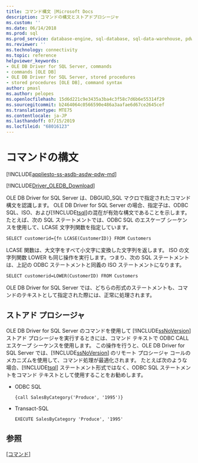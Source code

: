```yaml
---
title: コマンド構文 |Microsoft Docs
description: コマンドの構文とストアドプロシージャ
ms.custom: ''
ms.date: 06/14/2018
ms.prod: sql
ms.prod_service: database-engine, sql-database, sql-data-warehouse, pdw
ms.reviewer: ''
ms.technology: connectivity
ms.topic: reference
helpviewer_keywords:
- OLE DB Driver for SQL Server, commands
- commands [OLE DB]
- OLE DB Driver for SQL Server, stored procedures
- stored procedures [OLE DB], command syntax
author: pmasl
ms.author: pelopes
ms.openlocfilehash: 15d6d221c9e3435a3ba4c3f58c7d6b6e55314f29
ms.sourcegitcommit: b2464064c0566590e486a3aafae6d67ce2645cef
ms.translationtype: MTE75
ms.contentlocale: ja-JP
ms.lasthandoff: 07/15/2019
ms.locfileid: "68016123"
---
```

# <a name="command-syntax"></a>コマンドの構文
[!INCLUDE[appliesto-ss-asdb-asdw-pdw-md](../../../includes/appliesto-ss-asdb-asdw-pdw-md.md)]

[!INCLUDE[Driver_OLEDB_Download](../../../includes/driver_oledb_download.md)]

  OLE DB Driver for SQL Server は、DBGUID_SQL マクロで指定されたコマンド構文を認識します。 OLE DB Driver for SQL Server の場合、指定子は、ODBC SQL、ISO、および[!INCLUDE[tsql](../../../includes/tsql-md.md)]の混在が有効な構文であることを示します。 たとえば、次の SQL ステートメントでは、ODBC SQL のエスケープ シーケンスを使用して、LCASE 文字列関数を指定しています。  
  
```  
SELECT customerid={fn LCASE(CustomerID)} FROM Customers  
```  
  
 LCASE 関数は、大文字をすべて小文字に変換した文字列を返します。 ISO の文字列関数 LOWER も同じ操作を実行します。つまり、次の SQL ステートメントは、上記の ODBC ステートメントと同義の ISO ステートメントになります。  
  
```  
SELECT customerid=LOWER(CustomerID) FROM Customers  
```  
  
 OLE DB Driver for SQL Server では、どちらの形式のステートメントも、コマンドのテキストとして指定された際には、正常に処理されます。  
  
## <a name="stored-procedures"></a>ストアド プロシージャ  
 OLE DB Driver for SQL Server のコマンドを使用して [!INCLUDE[ssNoVersion](../../../includes/ssnoversion-md.md)] ストアド プロシージャを実行するときには、コマンド テキストで ODBC CALL エスケープ シーケンスを使用します。 この操作を行うと、OLE DB Driver for SQL Server では、[!INCLUDE[ssNoVersion](../../../includes/ssnoversion-md.md)] のリモート プロシージャ コールのメカニズムを使用して、コマンド処理が最適化されます。 たとえば次のような場合、[!INCLUDE[tsql](../../../includes/tsql-md.md)] ステートメント形式ではなく、ODBC SQL ステートメントをコマンド テキストとして使用することをお勧めします。  
  
-   ODBC SQL  
  
    ```  
    {call SalesByCategory('Produce', '1995')}  
    ```  
  
-   Transact-SQL  
  
    ```  
    EXECUTE SalesByCategory 'Produce', '1995'  
    ```  
  
## <a name="see-also"></a>参照  
 [[コマンド]](../../oledb/ole-db-commands/commands.md)  
  
  

